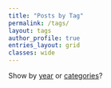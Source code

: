 ```yaml
---
title: "Posts by Tag"
permalink: /tags/
layout: tags
author_profile: true
entries_layout: grid
classes: wide
---
```

Show by [year](/year-archive/) or [categories](/categories/)?